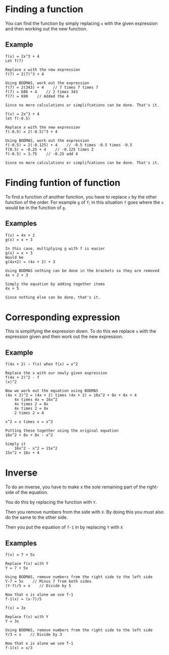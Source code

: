 # Finding a function

You can find the function by simply replacing `x` with the given expression and then working out the new function.

## Example

```Math
f(x) = 2x^3 + 4
Let f(7)

Replace x with the new expression
f(7) = 2(7)^3 + 4

Using BODMAS, work out the expression
f(7) = 2(343) + 4    // 7 times 7 times 7
f(7) = 686 + 4    // 2 times 343
f(7) = 690    // Added the 4

Since no more calculations or simplifcations can be done. That's it.
```

```Math
f(x) = 2x^3 + 4
let f(-0.5)

Replace x with the new expression
f(-0.5) = 2(-0.5)^3 + 4

Using BODMAS, work out the expression
f(-0.5) = 2(-0.125) + 4    // -0.5 times -0.5 times -0.5
f(0.5) = -0.25 + 4    // -0.125 times 2
f(-0.5) = 3.75    // -0.25 add 4

Since no more calculations or simplifcations can be done. That's it.
```

# Finding funtion of function

To find a function of another function, you have to replace `x` by the other function of the order. For example `g` of `f`; in this situation `f` goes where the `x` would be in the function of `g`.

## Examples

```Math
f(x) = 4x + 2
g(x) = x + 3

In this case, multiplying g with f is easier
g(x) = x + 3
Would be
g(4x+2) = (4x + 2) + 3

Using BODMAS nothing can be done in the brackets so they are removed
4x + 2 + 3

Simply the equation by adding together items
4x + 5

Since nothing else can be done, that's it.
```

# Corresponding expression

This is simplifying the expression down. To do this we replace `x` with the expression given and then work out the new expression.

## Example

```Math
f(4x + 2) − f(x) when f(x) = x^2

Replace the x with our newly given expression
f(4x + 2)^2 - f
(x)^2

Now we work out the equation using BODMAS
(4x + 2)^2 = (4x + 2) times (4x + 2) = 16x^2 + 8x + 8x + 4
	4x times 4x = 16x^2
	4x times 2 = 8x
	4x times 2 = 8x
	2 times 2 = 4

x^2 = x times x = x^2

Putting these together using the original equation
16x^2 + 8x + 8x - x^2

Simply it
	16x^2 - x^2 = 15x^2
15x^2 + 16x + 4
```

# Inverse

To do an inverse, you have to make x the sole remaining part of the right-side of the equation.

You do this by replacing the function with `Y`.

Then you remove numbers from the side with `X`. By doing this you must also do the same to the other side.

Then you put the equation of `f-1` in by replacing `Y` with `X`

## Examples

```Math
f(x) = 7 + 5x

Replace f(x) with Y
Y = 7 + 5x

Using BODMAS, remove numbers from the right side to the left side
Y-7 = 5x    // Minus 7 from both sides
(Y-7)/5 = x    // Divide by 5

Now that x is alone we use f-1
f-1(x) = (x-7)/5
```

```Math
f(x) = 3x

Replace f(x) with Y
Y = 3x

Using BODMAS, remove numbers from the right side to the left side
Y/3 = x    // Divide by 3

Now that x is alone we use f-1
f-1(x) = x/3
```